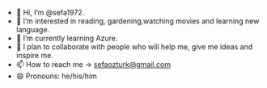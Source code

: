 - 👋 Hi, I’m @sefa1972.
- 👀 I’m interested in reading, gardening,watching movies and learning new language.
- 🌱 I’m currently learning Azure.
- 💞️ I plan to collaborate with people who will help me, give me ideas and inspire me.
- 📫 How to reach me -> sefaozturk@gmail.com
- 😄 Pronouns: he/his/him
  
